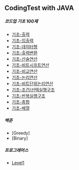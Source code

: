 ## CodingTest with JAVA


##### 코드업 기초 100제
- [기초-출력](https://github.com/jeeyani/CodingTest/tree/master/src/codeupBasic100/print)
- [기초-입출력](https://github.com/jeeyani/CodingTest/tree/master/src/codeupBasic100/Inprint)
- [기초-데이터형](https://github.com/jeeyani/CodingTest/tree/master/src/codeupBasic100/dataType)
- [기초-출력변환](https://github.com/jeeyani/CodingTest/tree/master/src/codeupBasic100/OutputConversion)
- [기초-산술연산](https://github.com/jeeyani/CodingTest/tree/master/src/codeupBasic100/ArithmeticOperation)
- [기초-비트시프트연산](https://github.com/jeeyani/CodingTest/tree/master/src/codeupBasic100/BitShiftOperation)
- [기초-비교연산](https://github.com/jeeyani/CodingTest/tree/master/src/codeupBasic100/Comparison)
- [기초-논리연산](https://github.com/jeeyani/CodingTest/tree/master/src/codeupBasic100/Logical)
- [기초-비트단위논리연산](https://github.com/jeeyani/CodingTest/tree/master/src/codeupBasic100/BitWise)
- [기초-조건/선택실행구조](https://github.com/jeeyani/CodingTest/tree/master/src/codeupBasic100/SelectionRun)
- [기초-반복실행구조](https://github.com/jeeyani/CodingTest/tree/master/src/codeupBasic100/Loop)
- [기초-종합](https://github.com/jeeyani/CodingTest/tree/master/src/codeupBasic100/Synthesis)
- [기초-배열](https://github.com/jeeyani/CodingTest/tree/master/src/codeupBasic100/Array)

##### 백준
- [Greedy]
- [Binary]

##### 프로그래머스
- [Level1](https://github.com/jeeyani/CodingTest/tree/master/src/programmers/level1)





